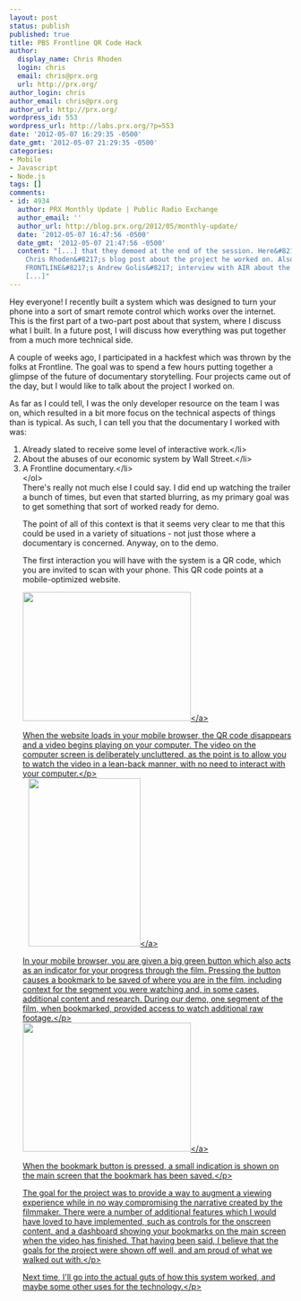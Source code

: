 ```yaml
---
layout: post
status: publish
published: true
title: PBS Frontline QR Code Hack
author:
  display_name: Chris Rhoden
  login: chris
  email: chris@prx.org
  url: http://prx.org/
author_login: chris
author_email: chris@prx.org
author_url: http://prx.org/
wordpress_id: 553
wordpress_url: http://labs.prx.org/?p=553
date: '2012-05-07 16:29:35 -0500'
date_gmt: '2012-05-07 21:29:35 -0500'
categories:
- Mobile
- Javascript
- Node.js
tags: []
comments:
- id: 4934
  author: PRX Monthly Update | Public Radio Exchange
  author_email: ''
  author_url: http://blog.prx.org/2012/05/monthly-update/
  date: '2012-05-07 16:47:56 -0500'
  date_gmt: '2012-05-07 21:47:56 -0500'
  content: "[...] that they demoed at the end of the session. Here&#8217;s PRX Developer
    Chris Rhoden&#8217;s blog post about the project he worked on. Also, check out
    FRONTLINE&#8217;s Andrew Golis&#8217; interview with AIR about the hackathon and
    [...]"
---
```

<p>Hey everyone! I recently built a system which was designed to turn your phone into a sort of smart remote control which works over the internet. This is the first part of a two-part post about that system, where I discuss what I built. In a future post, I will discuss how everything was put together from a much more technical side.</p>
<p>A couple of weeks ago, I participated in a hackfest which was thrown by the folks at Frontline. The goal was to spend a few hours putting together a glimpse of the future of documentary storytelling. Four projects came out of the day, but I would like to talk about the project I worked on.</p>
<p>As far as I could tell, I was the only developer resource on the team I was on, which resulted in a bit more focus on the technical aspects of things than is typical. As such, I can tell you that the documentary I worked with was:</p>
<ol>
<li>Already slated to receive some level of interactive work.<&#47;li>
<li>About the abuses of our economic system by Wall Street.<&#47;li>
<li>A Frontline documentary.<&#47;li><br />
<&#47;ol><br />
There's really not much else I could say. I did end up watching the trailer a bunch of times, but even that started blurring, as my primary goal was to get something that sort of worked ready for demo.</p>
<p>The point of all of this context is that it seems very clear to me that this could be used in a variety of situations - not just those where a documentary is concerned. Anyway, on to the demo.</p>
<p>The first interaction you will have with the system is a QR code, which you are invited to scan with your phone. This QR code points at a mobile-optimized website.</p>
<p><a href="http:&#47;&#47;labs.prx.org&#47;wp-content&#47;uploads&#47;2012&#47;04&#47;Screen-Shot-2012-04-27-at-1.00.59-PM.png"><img class="size-medium wp-image-554 aligncenter" title="The QR Code" src="http:&#47;&#47;labs.prx.org&#47;wp-content&#47;uploads&#47;2012&#47;04&#47;Screen-Shot-2012-04-27-at-1.00.59-PM-300x230.png" alt="" width="300" height="230" &#47;><&#47;a></p>
<p style="text-align: left;">When the website loads in your mobile browser, the QR code disappears and a video begins playing on your computer. The video on the computer screen is deliberately uncluttered, as the point is to allow you to watch the video in a lean-back manner, with no need to interact with your computer.<&#47;p><br />
<a href="http:&#47;&#47;labs.prx.org&#47;2012&#47;05&#47;07&#47;pbs-frontline-qr-code-hack&#47;device-2012-04-27-130558ggg&#47;" rel="attachment wp-att-556"><img class="size-medium wp-image-556 aligncenter" style="margin-left: 10px;" title="device-2012-04-27-130558ggg" src="http:&#47;&#47;labs.prx.org&#47;wp-content&#47;uploads&#47;2012&#47;04&#47;device-2012-04-27-130558ggg-200x300.png" alt="" width="200" height="300" &#47;><&#47;a></p>
<p style="text-align: left;">In your mobile browser, you are given a big green button which also acts as an indicator for your progress through the film. Pressing the button causes a bookmark to be saved of where you are in the film, including context for the segment you were watching and, in some cases, additional content and research. During our demo, one segment of the film, when bookmarked, provided access to watch additional raw footage.<&#47;p><br />
<a href="http:&#47;&#47;labs.prx.org&#47;2012&#47;05&#47;07&#47;pbs-frontline-qr-code-hack&#47;screen-shot-2012-04-27-at-1-05-06-pm&#47;" rel="attachment wp-att-557"><img class="size-medium wp-image-557 aligncenter" title="Screen Shot 2012-04-27 at 1.05.06 PM" src="http:&#47;&#47;labs.prx.org&#47;wp-content&#47;uploads&#47;2012&#47;04&#47;Screen-Shot-2012-04-27-at-1.05.06-PM-300x230.png" alt="" width="300" height="230" &#47;><&#47;a></p>
<p style="text-align: left;">When the bookmark button is pressed, a small indication is shown on the main screen that the bookmark has been saved.<&#47;p></p>
<p style="text-align: left;">The goal for the project was to provide a way to augment a viewing experience while in no way compromising the narrative created by the filmmaker. There were a number of additional features which I would have loved to have implemented, such as controls for the onscreen content, and a dashboard showing your bookmarks on the main screen when the video has finished. That having been said, I believe that the goals for the project were shown off well, and am proud of what we walked out with.<&#47;p></p>
<p style="text-align: left;">Next time, I'll go into the actual guts of how this system worked, and maybe some other uses for the technology.<&#47;p></p>
